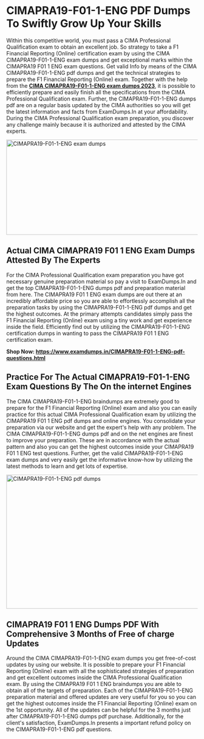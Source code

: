 <h1><strong>CIMAPRA19-F01-1-ENG PDF Dumps To Swiftly Grow Up Your Skills</strong></h1>
<p>Within this competitive world, you must pass a CIMA Professional Qualification exam to obtain an excellent job. So strategy to take a F1 Financial Reporting (Online) certification exam by using the CIMA CIMAPRA19-F01-1-ENG exam dumps and get exceptional marks within the CIMAPRA19 F01 1 ENG exam questions. Get valid Info by means of the CIMA CIMAPRA19-F01-1-ENG pdf dumps and get the technical strategies to prepare the F1 Financial Reporting (Online) exam. Together with the help from the <strong><a href="https://www.examdumps.in/CIMAPRA19-F01-1-ENG-pdf-questions.html">CIMA CIMAPRA19-F01-1-ENG exam dumps 2023</a></strong>, it is possible to efficiently prepare and easily finish all the specifications from the CIMA Professional Qualification exam. Further, the CIMAPRA19-F01-1-ENG dumps pdf are on a regular basis updated by the CIMA authorities so you will get the latest information and facts from ExamDumps.In at your affordability. During the CIMA Professional Qualification exam preparation, you discover any challenge mainly because it is authorized and attested by the CIMA experts.</p>
<p><img src="https://i.ibb.co/zxJwW90/Copy-of-Online-Classes-Twitter-header-post-Made-with-Poster-My-Wall-1.png" alt="CIMAPRA19-F01-1-ENG exam dumps" width="750" height="250" /></p>
<h2><strong>Actual CIMA CIMAPRA19 F01 1 ENG Exam Dumps Attested By The Experts</strong></h2>
<p>For the CIMA Professional Qualification exam preparation you have got necessary genuine preparation material so pay a visit to ExamDumps.In and get the top CIMAPRA19-F01-1-ENG dumps pdf and preparation material from here. The CIMAPRA19 F01 1 ENG exam dumps are out there at an incredibly affordable price so you are able to effortlessly accomplish all the preparation tasks by using the CIMAPRA19-F01-1-ENG pdf dumps and get the highest outcomes. At the primary attempts candidates simply pass the F1 Financial Reporting (Online) exam using a tiny work and get experience inside the field. Efficiently find out by utilizing the CIMAPRA19-F01-1-ENG certification dumps in wanting to pass the CIMAPRA19 F01 1 ENG certification exam.</p>
<p><strong>Shop Now:&nbsp;<a href="https://www.examdumps.in/CIMAPRA19-F01-1-ENG-pdf-questions.html">https://www.examdumps.in/CIMAPRA19-F01-1-ENG-pdf-questions.html</a></strong></p>
<h2><strong>Practice For The Actual CIMAPRA19-F01-1-ENG Exam Questions By The On the internet Engines</strong></h2>
<p>The CIMA CIMAPRA19-F01-1-ENG braindumps are extremely good to prepare for the F1 Financial Reporting (Online) exam and also you can easily practice for this actual CIMA Professional Qualification exam by utilizing the CIMAPRA19 F01 1 ENG pdf dumps and online engines. You consolidate your preparation via our website and get the expert's help with any problem. The CIMA CIMAPRA19-F01-1-ENG dumps pdf and on the net engines are finest to improve your preparation. These are in accordance with the actual pattern and also you can get the highest outcomes inside your CIMAPRA19 F01 1 ENG test questions. Further, get the valid CIMAPRA19-F01-1-ENG exam dumps and very easily get the informative know-how by utilizing the latest methods to learn and get lots of expertise.</p>
<p><a href="https://www.examdumps.in/CIMAPRA19-F01-1-ENG-pdf-questions.html"><img src="https://i.ibb.co/QkNtdwY/Copy-of-Zoom-Online-Classes-Facebook-Share-Po-Made-with-Poster-My-Wall-1.jpg" alt="CIMAPRA19-F01-1-ENG pdf dumps" width="670" height="352" /></a></p>
<h2><strong>CIMAPRA19 F01 1 ENG Dumps PDF With Comprehensive 3 Months of Free of charge Updates</strong></h2>
<p>Around the CIMA CIMAPRA19-F01-1-ENG exam dumps you get free-of-cost updates by using our website. It is possible to prepare your F1 Financial Reporting (Online) exam with all the sophisticated strategies of preparation and get excellent outcomes inside the CIMA Professional Qualification exam. By using the CIMAPRA19 F01 1 ENG braindumps you are able to obtain all of the targets of preparation. Each of the CIMAPRA19-F01-1-ENG preparation material and offered updates are very useful for you so you can get the highest outcomes inside the F1 Financial Reporting (Online) exam on the 1st opportunity. All of the updates can be helpful for the 3 months just after CIMAPRA19-F01-1-ENG dumps pdf purchase. Additionally, for the client's satisfaction, ExamDumps.In presents a important refund policy on the CIMAPRA19-F01-1-ENG pdf questions.</p>
